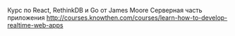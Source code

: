 Курс по React, RethinkDB и Go от James Moore
Серверная часть приложения
http://courses.knowthen.com/courses/learn-how-to-develop-realtime-web-apps
